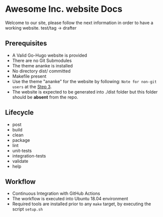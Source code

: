 # Awesome Inc. website Docs

Welcome to our site, please follow the next information in order to have a
working website. test/tag -> drafter

## Prerequisites

- A Valid Go-Hugo website is provided
- There are no Git Submodules
- The theme ananke is installed
- No directory dist/ committed
- Makefile present
- Use the theme "ananke" for the website by following:
`Note for non-git users` at the
[Step 3](https://docs.edg.io/guides/sites_frameworks/getting_started/hugo).
- The website is expected to be generated into ./dist folder but this folder
should be **absent** from the repo.

## Lifecycle

- post
- build
- clean
- package
- lint
- unit-tests
- integration-tests
- validate
- help

## Workflow

- Continuous Integration with GitHub Actions
- The workflow is executed into Ubuntu 18.04 environment
- Required tools are installed prior to any `make` target,
  by executing the script `setup.sh`
